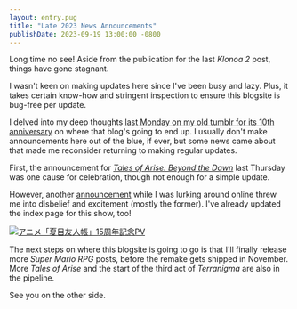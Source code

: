 ```yaml
---
layout: entry.pug
title: "Late 2023 News Announcements"
publishDate: 2023-09-19 13:00:00 -0800
---
```


Long time no see! Aside from the publication for the last *Klonoa 2* post, things have gone stagnant. 

I wasn't keen on making updates here since I've been busy and lazy. Plus, it takes certain know-how and stringent inspection to ensure this blogsite is bug-free per update.

I delved into my deep thoughts [last Monday on my old tumblr for its 10th anniversary][tumblr] on where that blog's going to end up. I usually don't make announcements here out of the blue, if ever, but some news came about that made me reconsider returning to making regular updates.

First, the announcement for [*Tales of Arise: Beyond the Dawn*][toa:bod] last Thursday was one cause for celebration, though not enough for a simple update. 

However, another [announcement][ny-announce] while I was lurking around online threw me into disbelief and excitement (mostly the former). I've already updated the index page for this show, too!

[![アニメ「夏目友人帳」15周年記念PV](https://i3.ytimg.com/vi/UVt6Dc1otME/hqdefault.jpg)](https://www.youtube.com/watch?v=UVt6Dc1otME)

[toa:bod]:		https://www.youtube.com/watch?v=HQX3sbPahnA
[tumblr]:		https://ocamposmoon.tumblr.com/post/728211861965864960/happy-10th-anniversary-unbelievable-that-its
[ny-announce]:	https://animehunch.com/natsumes-book-of-friends-season-7-gets-confirmed/

The next steps on where this blogsite is going to go is that I'll finally release more *Super Mario RPG* posts, before the remake gets shipped in November. More *Tales of Arise* and the start of the third act of *Terranigma* are also in the pipeline.

See you on the other side.